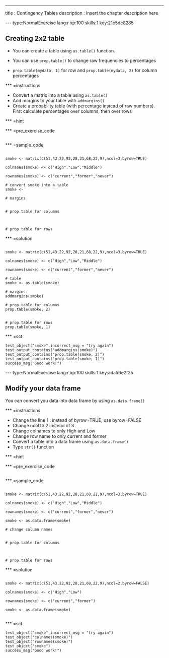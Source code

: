 ---
title       : Contingency Tables
description : Insert the chapter description here

--- type:NormalExercise lang:r xp:100 skills:1 key:21e5dc8285

## Creating 2x2 table

* You can create a table using ` as.table() ` function.

* You can use ` prop.table() ` to change raw frequencies to percentages

* ` prop.table(mydata, 1) ` for row and ` prop.table(mydata, 2) ` for column percentages

*** =instructions

- Convert a matrix into  a table using ` as.table() `
- Add margins to your table with ` addmargins() `
- Create a probability table (with percentage instead of raw numbers). First calculate percentages over columns, then over rows

*** =hint


*** =pre_exercise_code
```{r}

```


*** =sample_code
```{r}

smoke <- matrix(c(51,43,22,92,28,21,68,22,9),ncol=3,byrow=TRUE)

colnames(smoke) <- c("High","Low","Middle")

rownames(smoke) <- c("current","former","never")

# convert smoke into a table
smoke <-

# margins


# prop.table for columns



# prop.table for rows

```

*** =solution
```{r}

smoke <- matrix(c(51,43,22,92,28,21,68,22,9),ncol=3,byrow=TRUE)

colnames(smoke) <- c("High","Low","Middle")

rownames(smoke) <- c("current","former","never")

# table
smoke <- as.table(smoke)

# margins
addmargins(smoke)

# prop.table for columns
prop.table(smoke, 2)


# prop.table for rows
prop.table(smoke, 1)

```
*** =sct
```{r}
test_object("smoke",incorrect_msg = "try again")
test_output_contains("addmargins(smoke)")
test_output_contains("prop.table(smoke, 2)")
test_output_contains("prop.table(smoke, 1)")
success_msg("Good work!")

```
--- type:NormalExercise lang:r xp:100 skills:1 key:ada56e2f25

## Modify your data frame

You can convert you data into data frame by using ` as.data.frame() `

*** =instructions

- Change the line 1 : instead of byrow=TRUE, use byrow=FALSE
- Change ncol to 2 instead of 3
- Change colnames to only High and Low
- Change row name to only current and former
- Convert a table into  a data frame using ` as.data.frame() `
- Type ` str() ` function



*** =hint


*** =pre_exercise_code
```{r}

```


*** =sample_code
```{r}

smoke <- matrix(c(51,43,22,92,28,21,68,22,9),ncol=3,byrow=TRUE)

colnames(smoke) <- c("High","Low","Middle")

rownames(smoke) <- c("current","former","never")

smoke <- as.data.frame(smoke)

# change column names


# prop.table for columns



# prop.table for rows

```

*** =solution
```{r}

smoke <- matrix(c(51,43,22,92,28,21,68,22,9),ncol=2,byrow=FALSE)

colnames(smoke) <- c("High","Low")

rownames(smoke) <- c("current","former")

smoke <- as.data.frame(smoke)


```
*** =sct
```{r}
test_object("smoke",incorrect_msg = "try again")
test_object("colnames(smoke)")
test_object("rownames(smoke)")
test_object("smoke")
success_msg("Good work!")

```
